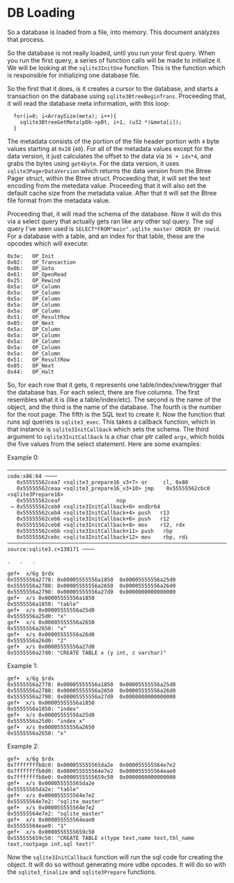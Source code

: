 # DB Loading

So a database is loaded from a file, into memory. This document analyzes that process.

So the database is not really loaded, until you run your first query. When you run the first query, a series of function calls will be made to initialize it. We will be looking at the `sqlite3InitOne` function. This is the function which is responsible for initializing one database file.

So the first that it does, is it creates a cursor to the database, and starts a transaction on the database using `sqlite3BtreeBeginTrans`. Proceeding that, it will read the database meta information, with this loop:

```
  for(i=0; i<ArraySize(meta); i++){
    sqlite3BtreeGetMeta(pDb->pBt, i+1, (u32 *)&meta[i]);
  }
```

The metadata consists of the portion of the file header portion with `4` byte values starting at `0x28` (`40`). For all of the metadata values except for the data version, it just calculates the offset to the data via `36 + idx*4`, and grabs the bytes using `get4byte`. For the data version, it uses `sqlite3PagerDataVersion` which returns the data version from the Btree Pager struct, within the Btree struct. Proceeding that, it will set the text encoding from the metedata value. Proceeding that it will also set the default cache size from the metadata value. After that it will set the Btree file format from the metadata value.

Proceeding that, it will read the schema of the database. Now it will do this via a select query that actually gets ran like any other sql query. The sql query I've seen used is `SELECT*FROM"main".sqlite_master ORDER BY rowid`. For a database with a table, and an index for that table, these are the opcodes which will execute:

```
0x3e:	OP_Init
0x02:	OP_Transaction
0x0b:	OP_Goto
0x61:	OP_OpenRead
0x25:	OP_Rewind
0x5a:	OP_Column
0x5a:	OP_Column
0x5a:	OP_Column
0x5a:	OP_Column
0x5a:	OP_Column
0x51:	OP_ResultRow
0x05:	OP_Next
0x5a:	OP_Column
0x5a:	OP_Column
0x5a:	OP_Column
0x5a:	OP_Column
0x5a:	OP_Column
0x51:	OP_ResultRow
0x05:	OP_Next
0x44:	OP_Halt
```

So, for each row that it gets, it represents one table/index/view/trigger that the database has. For each select, there are five columns. The first resembles what it is (like a table/index/etc). The second is the name of the object, and the third is the name of the database. The fourth is the number for the root page. The fifth is the SQL text to create it. Now the function that runs sql queries is `sqlite3_exec`. This takes a callback function, which in that instance is `sqlite3InitCallback` which sets the schema. The third argument to `sqlite3InitCallback` is a char char ptr called `argv`, which holds the five values from the select statement. Here are some examples:

Example 0:

```
──────────────────────────────────────────────────────────────────────────────────────── code:x86:64 ────
   0x55555562cea7 <sqlite3_prepare16_v3+7> or     cl, 0x80
   0x55555562ceaa <sqlite3_prepare16_v3+10> jmp    0x55555562cbc0 <sqlite3Prepare16>
   0x55555562ceaf                  nop    
 → 0x55555562ceb0 <sqlite3InitCallback+0> endbr64 
   0x55555562ceb4 <sqlite3InitCallback+4> push   r13
   0x55555562ceb6 <sqlite3InitCallback+6> push   r12
   0x55555562ceb8 <sqlite3InitCallback+8> mov    r12, rdx
   0x55555562cebb <sqlite3InitCallback+11> push   rbp
   0x55555562cebc <sqlite3InitCallback+12> mov    rbp, rdi
──────────────────────────────────────────────────────────────────────────── source:sqlite3.c+130171 ────

.	.	.

gef➤  x/6g $rdx
0x5555556a2778:	0x00005555556a1850	0x00005555556a25d0
0x5555556a2788:	0x00005555556a2650	0x00005555556a26d0
0x5555556a2798:	0x00005555556a27d0	0x0000000000000000
gef➤  x/s 0x00005555556a1850
0x5555556a1850:	"table"
gef➤  x/s 0x00005555556a25d0
0x5555556a25d0:	"x"
gef➤  x/s 0x00005555556a2650
0x5555556a2650:	"x"
gef➤  x/s 0x00005555556a26d0
0x5555556a26d0:	"2"
gef➤  x/s 0x00005555556a27d0
0x5555556a27d0:	"CREATE TABLE x (y int, z varchar)"

```

Example 1:

```
gef➤  x/6g $rdx
0x5555556a2778:	0x00005555556a1850	0x00005555556a25d0
0x5555556a2788:	0x00005555556a2650	0x00005555556a26d0
0x5555556a2798:	0x00005555556a27d0	0x0000000000000000
gef➤  x/s 0x00005555556a1850
0x5555556a1850:	"index"
gef➤  x/s 0x00005555556a25d0
0x5555556a25d0:	"index_x"
gef➤  x/s 0x00005555556a2650
0x5555556a2650:	"x"
```

Example 2:

```
gef➤  x/6g $rdx
0x7fffffffb8c0:	0x000055555565da2e	0x000055555564e7e2
0x7fffffffb8d0:	0x000055555564e7e2	0x000055555564eae0
0x7fffffffb8e0:	0x0000555555659c50	0x0000000000000000
gef➤  x/s 0x000055555565da2e
0x55555565da2e:	"table"
gef➤  x/s 0x000055555564e7e2
0x55555564e7e2:	"sqlite_master"
gef➤  x/s 0x000055555564e7e2
0x55555564e7e2:	"sqlite_master"
gef➤  x/s 0x000055555564eae0
0x55555564eae0:	"1"
gef➤  x/s 0x0000555555659c50
0x555555659c50:	"CREATE TABLE x(type text,name text,tbl_name text,rootpage int,sql text)"
```

Now the `sqlite3InitCallback` function will run the sql code for creating the object. It will do so without generating more vdbe opcodes. It will do so with the `sqlite3_finalize` and `sqlite3Prepare` functions.
